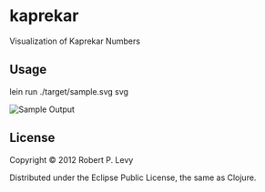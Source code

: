 # kaprekar

Visualization of Kaprekar Numbers

## Usage

lein run ./target/sample.svg svg

![Sample Output](https://raw.github.com/rplevy/kaprekar/master/etc/output/sample.svg)

## License

Copyright © 2012 Robert P. Levy

Distributed under the Eclipse Public License, the same as Clojure.

